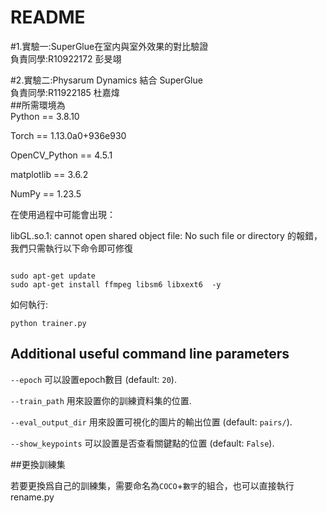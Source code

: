 # README

#1.實驗一:SuperGlue在室内與室外效果的對比驗證<br />
負責同學:R10922172 彭旻翊


#2.實驗二:Physarum Dynamics 結合 SuperGlue <br />
負責同學:R11922185 杜嘉煒<br />
##所需環境為<br />
Python == 3.8.10 

Torch == 1.13.0a0+936e930

OpenCV_Python == 4.5.1

matplotlib == 3.6.2

NumPy == 1.23.5

在使用過程中可能會出現：

libGL.so.1: cannot open shared object file: No such file or directory 的報錯，我們只需執行以下命令即可修復

```

sudo apt-get update
sudo apt-get install ffmpeg libsm6 libxext6  -y

```
如何執行:
```
python trainer.py 
```

## Additional useful command line parameters
`--epoch` 可以設置epoch數目 (default: `20`).

`--train_path` 用來設置你的訓練資料集的位置.

`--eval_output_dir` 用來設置可視化的圖片的輸出位置 (default: `pairs/`).

`--show_keypoints` 可以設置是否查看關鍵點的位置 (default: `False`).

##更換訓練集

若要更換爲自己的訓練集，需要命名為`COCO`+`數字`的組合，也可以直接執行rename.py

